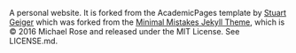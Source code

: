 A personal website. It is forked from the AcademicPages template by [Stuart Geiger](https://github.com/staeiou) which was forked from the [Minimal Mistakes Jekyll Theme](https://mmistakes.github.io/minimal-mistakes/), which is © 2016 Michael Rose and released under the MIT License. See LICENSE.md.
